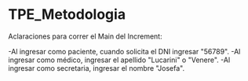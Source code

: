 # TPE_Metodologia

Aclaraciones para correr el Main del Increment:

-Al ingresar como paciente, cuando solicita el DNI ingresar "56789".
-Al ingresar como médico, ingresar el apellido "Lucarini" o "Venere".
-Al ingresar como secretaria, ingresar el nombre "Josefa".
